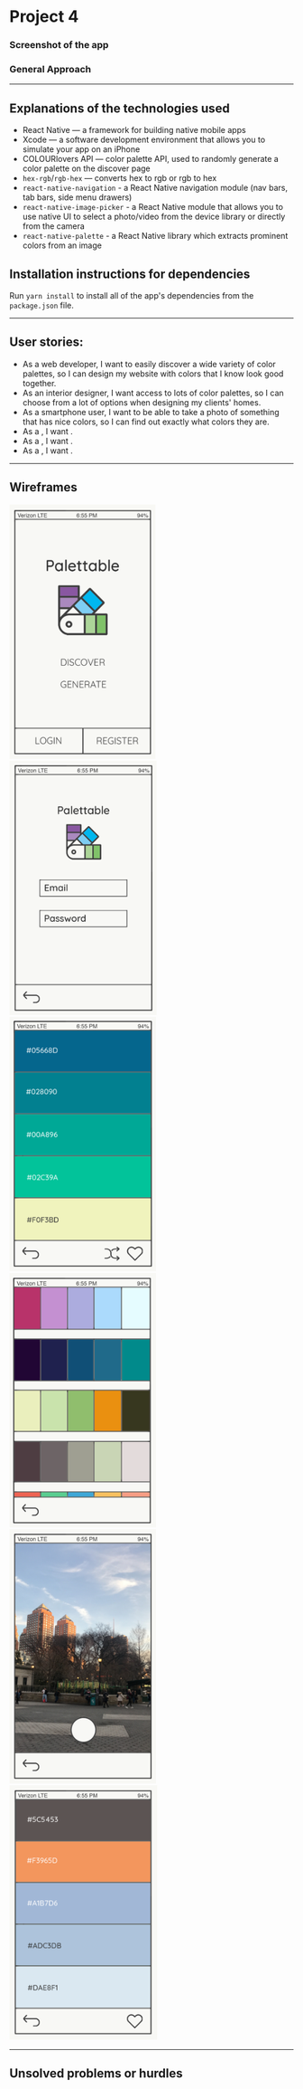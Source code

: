 # Project 4

### Screenshot of the app

### General Approach


---

## Explanations of the technologies used
- React Native — a framework for building native mobile apps
- Xcode — a software development environment that allows you to simulate your app on an iPhone
- COLOURlovers API — color palette API, used to randomly generate a color palette on the discover page
- `hex-rgb`/`rgb-hex` — converts hex to rgb or rgb to hex
- `react-native-navigation` - a React Native navigation module (nav bars, tab bars, side menu drawers)
- `react-native-image-picker` - a React Native module that allows you to use native UI to select a photo/video from the device library or directly from the camera
- `react-native-palette` - a React Native library which extracts prominent colors from an image

## Installation instructions for dependencies
Run `yarn install` to install all of the app's dependencies from the `package.json` file.

---

## User stories:
- As a web developer, I want to easily discover a wide variety of color palettes, so I can design my website with colors that I know look good together.
- As an interior designer, I want access to lots of color palettes, so I can choose from a lot of options when designing my clients' homes.
- As a smartphone user, I want to be able to take a photo of something that has nice colors, so I can find out exactly what colors they are.
- As a , I want .
- As a , I want .
- As a , I want .

---

## Wireframes
<img src="Palettable/assets/wireframes/main-menu.png" height="450"> <img src="Palettable/assets/wireframes/login-register.png" height="450"> <img src="Palettable/assets/wireframes/palette.png" height="450"> <img src="Palettable/assets/wireframes/favorites.png" height="450"> <img src="Palettable/assets/wireframes/capture.png" height="450"> <img src="Palettable/assets/wireframes/palette2.png" height="450">

---

## Unsolved problems or hurdles

